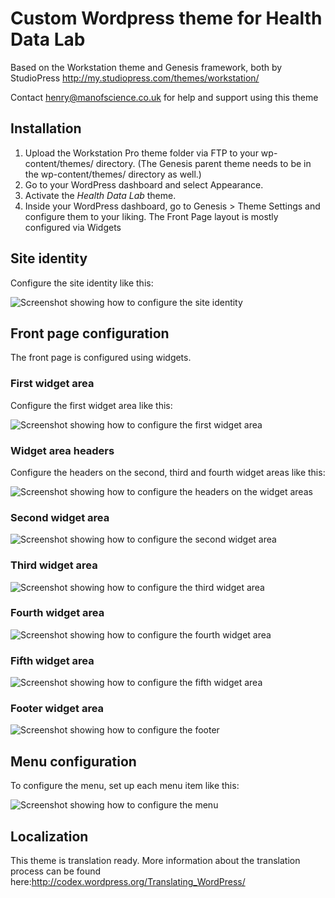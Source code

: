 # Custom Wordpress theme for Health Data Lab

Based on the Workstation theme and Genesis framework, both by StudioPress
http://my.studiopress.com/themes/workstation/

Contact henry@manofscience.co.uk for help and support using this theme

## Installation

1. Upload the Workstation Pro theme folder via FTP to your wp-content/themes/ directory. (The Genesis parent theme needs to be in the wp-content/themes/ directory as well.)
2. Go to your WordPress dashboard and select Appearance.
3. Activate the _Health Data Lab_ theme.
4. Inside your WordPress dashboard, go to Genesis > Theme Settings and configure them to your liking. The Front Page layout is mostly configured via Widgets

## Site identity

Configure the site identity like this:

![Screenshot showing how to configure the site identity](/images/screenshots/identity.png)

## Front page configuration

The front page is configured using widgets.

### First widget area

Configure the first widget area like this:

![Screenshot showing how to configure the first widget area](/images/screenshots/widgets-1.png)

### Widget area headers

Configure the headers on the second, third and fourth widget areas like this:

![Screenshot showing how to configure the headers on the widget areas](/images/screenshots/widgets-headers.png)

### Second widget area

![Screenshot showing how to configure the second widget area](/images/screenshots/widgets-2.png)

### Third widget area

![Screenshot showing how to configure the third widget area](/images/screenshots/widgets-3.png)

### Fourth widget area

![Screenshot showing how to configure the fourth widget area](/images/screenshots/widgets-4.png)

### Fifth widget area

![Screenshot showing how to configure the fifth widget area](/images/screenshots/widgets-5.png)

### Footer widget area

![Screenshot showing how to configure the footer](/images/screenshots/footer.png)

## Menu configuration

To configure the menu, set up each menu item like this:

![Screenshot showing how to configure the menu](/images/screenshots/menu.png)

## Localization

This theme is translation ready.  More information about the translation process can be found here:http://codex.wordpress.org/Translating_WordPress/
